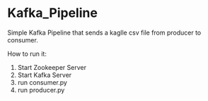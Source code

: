 # Kafka_Pipeline
Simple Kafka Pipeline that sends a kaglle csv file from producer to consumer.

How to run it:

1. Start Zookeeper Server
2. Start Kafka Server
3. run consumer.py
4. run producer.py
